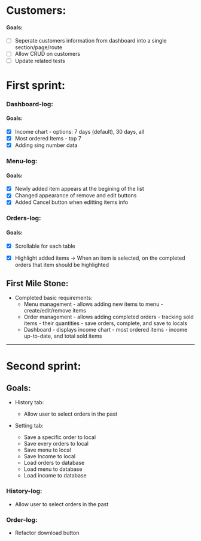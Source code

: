 # Customers:

#### Goals:

- [ ] Seperate customers information from dashboard into a single section/page/route
- [ ] Allow CRUD on customers
- [ ] Update related tests

# First sprint:

### Dashboard-log:

#### Goals:
- [x] Income chart - options: 7 days (default), 30 days, all
- [x] Most ordered Items - top 7
- [x] Adding sing number data

### Menu-log:

#### Goals:
- [x] Newly added item appears at the begining of the list
- [x] Changed appearance of remove and edit buttons
- [x] Added Cancel button when editting items info

### Orders-log:

#### Goals:
- [x] Scrollable for each table
- [x] Highlight added items -> When an item is selected, on the completed orders that item should be highlighted


## First Mile Stone: 

- Completed basic requirements:
  - Menu management - allows adding new items to menu - create/edit/remove items
  - Order management - allows adding completed orders - tracking sold items - their quantities - save orders, complete, and save to locals
  - Dashboard - displays income chart - most ordered items - income up-to-date, and total sold items

------------------------------------

# Second sprint:

## Goals: 
- History tab:
   - Allow user to select orders in the past

- Setting tab:
     - Save a specific order to local
     - Save every orders to local
     - Save menu to local
     - Save Income to local
     - Load orders to database
     - Load menu to database
     - Load income to database

### History-log:
- Allow user to select orders in the past


### Order-log:
- Refactor download button